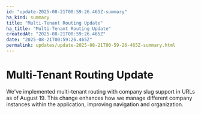 ```yaml
---
id: "update-2025-08-21T00:59:26.465Z-summary"
ha_kind: summary
title: "Multi-Tenant Routing Update"
ha_title: "Multi-Tenant Routing Update"
createdAt: "2025-08-21T00:59:26.465Z"
date: "2025-08-21T00:59:26.465Z"
permalink: updates/update-2025-08-21T00-59-26-465Z-summary.html
---
```


<!--HA-START-->
# Multi-Tenant Routing Update

We've implemented multi-tenant routing with company slug support in URLs as of August 19. This change enhances how we manage different company instances within the application, improving navigation and organization.

<!--HA-END-->
